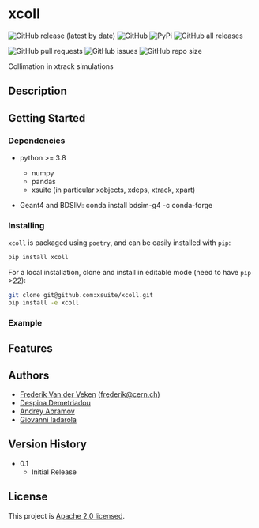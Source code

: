 # xcoll

<!---![PyPI - Python Version](https://img.shields.io/pypi/pyversions/xcoll?logo=PyPI?style=plastic) ![PyPI - Wheel](https://img.shields.io/pypi/wheel/xcoll?logo=PyPI?style=plastic)-->

![GitHub release (latest by date)](https://img.shields.io/github/v/release/xsuite/xcoll?style=plastic)
![GitHub](https://img.shields.io/github/license/xsuite/xcoll?style=plastic)
![PyPi](https://img.shields.io/pypi/dm/xcoll?logo=PyPI&style=plastic)
![GitHub all releases](https://img.shields.io/github/downloads/xsuite/xcoll/total?logo=GitHub&style=plastic)

![GitHub pull requests](https://img.shields.io/github/issues-pr/xsuite/xcoll?logo=GitHub&style=plastic)
![GitHub issues](https://img.shields.io/github/issues/xsuite/xcoll?logo=GitHub&style=plastic)
![GitHub repo size](https://img.shields.io/github/repo-size/xsuite/xcoll?logo=GitHub&style=plastic)

Collimation in xtrack simulations

## Description

## Getting Started

### Dependencies

* python >= 3.8
    * numpy
    * pandas
    * xsuite (in particular xobjects, xdeps, xtrack, xpart)

* Geant4 and BDSIM: conda install bdsim-g4 -c conda-forge

### Installing
`xcoll` is packaged using `poetry`, and can be easily installed with `pip`:
```bash
pip install xcoll
```
For a local installation, clone and install in editable mode (need to have `pip` >22):
```bash
git clone git@github.com:xsuite/xcoll.git
pip install -e xcoll
```

### Example

## Features

## Authors

* [Frederik Van der Veken](https://github.com/freddieknets) (frederik@cern.ch)
* [Despina Demetriadou](https://github.com/ddemetriadou)
* [Andrey Abramov](https://github.com/anabramo)
* [Giovanni Iadarola](https://github.com/giadarol)


## Version History

* 0.1
    * Initial Release

## License

This project is [Apache 2.0 licensed](./LICENSE).
